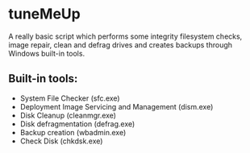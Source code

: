 # tuneMeUp
A really basic script which performs some integrity filesystem checks, image repair, clean and defrag drives and creates backups through Windows built-in tools.

## Built-in tools:
 - System File Checker (sfc.exe)
 - Deployment Image Servicing and Management (dism.exe)
 - Disk Cleanup (cleanmgr.exe)
 - Disk defragmentation (defrag.exe)
 - Backup creation (wbadmin.exe)
 - Check Disk (chkdsk.exe)
